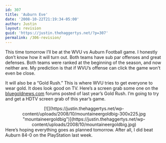 ```yaml
---
id: 307
title: 'Auburn Eve'
date: '2008-10-22T21:19:34-05:00'
author: Justin
layout: revision
guid: 'https://justin.thehaggertys.net/?p=307'
permalink: /306-revision/
---
```


This time tomorrow I’ll be at the WVU vs Auburn Football game. I honestly don’t know how it will turn out. Both teams have sub par offenses and great defenses. Both teams were ranked at the beginning of the season, and now neither are. My prediction is that if WVU’s offense can click the game won’t even be close.

It will also be a “Gold Rush.” This is where WVU tries to get everyone to wear gold. It does look good on TV. Here’s a screen grab some one on the [bluegoldnews.com](http://www.bluegoldnews.com) forums posted of last year’s Gold Rush. I’m going to try and get a HDTV screen grab of this year’s game.

<center>[![](https://justin.thehaggertys.net/wp-content/uploads/2008/10/mountaineergoldbig-300x225.jpg "mountaineergoldbig")](https://justin.thehaggertys.net/wp-content/uploads/2008/10/mountaineergoldbig.jpg)</center>Here’s hoping everything goes as planned tomorrow. After all, I did beat Auburn 84-0 on the PlayStation last week.